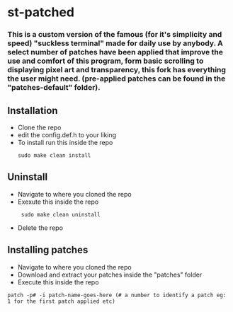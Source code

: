 # st-patched
### This is a custom version of the famous (for it's simplicity and speed) "suckless terminal" made for daily use by anybody. A select number of patches have been applied that improve the use and comfort of this program, form basic scrolling to displaying pixel art and transparency, this fork has everything the user might need. (pre-applied patches can be found in the "patches-default" folder).

## Installation
- Clone the repo
- edit the config.def.h to your liking
- To install run this inside the repo
  ```
  sudo make clean install
  ```
## Uninstall
- Navigate to where you cloned the repo
- Exexute this inside the repo
  ```
   sudo make clean uninstall
  ```
- Delete the repo

## Installing patches
- Navigate to where you cloned the repo
- Download and extract your patches inside the "patches" folder
- Execute this inside the repo
 ```
patch -p# -i patch-name-goes-here (# a number to identify a patch eg: 1 for the first patch applied etc)
 ```
